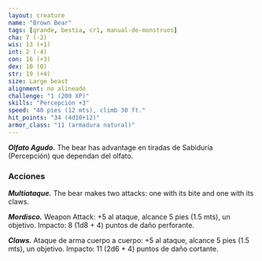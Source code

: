 ```yaml
---
layout: creature
name: "Brown Bear"
tags: [grande, bestia, cr1, manual-de-monstruos]
cha: 7 (-2)
wis: 13 (+1)
int: 2 (-4)
con: 16 (+3)
dex: 10 (0)
str: 19 (+4)
size: Large beast
alignment: no alineado
challenge: "1 (200 XP)"
skills: "Percepción +3"
speed: "40 pies (12 mts), climb 30 ft."
hit_points: "34 (4d10+12)"
armor_class: "11 (armadura natural)"
---
```


***Olfato Agudo.*** The bear has advantage en tiradas de Sabiduría (Percepción) que dependan del olfato.

### Acciones

***Multiataque.*** The bear makes two attacks: one with its bite and one with its claws.

***Mordisco.*** Weapon Attack: +5 al ataque, alcance 5 pies (1.5 mts), un objetivo. Impacto: 8 (1d8 + 4) puntos de daño perforante.

***Claws.*** Ataque de arma cuerpo a cuerpo: +5 al ataque, alcance 5 pies (1.5 mts), un objetivo. Impacto: 11 (2d6 + 4) puntos de daño cortante.